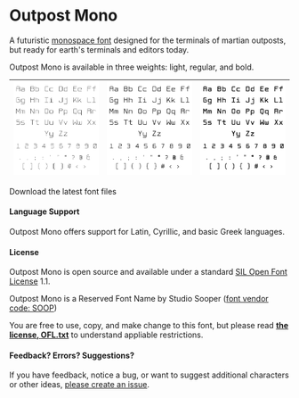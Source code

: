 # Outpost Mono

A futuristic [monospace font](https://en.wikipedia.org/wiki/Monospaced_font) designed for the terminals of martian outposts, but ready for earth's terminals and editors today.

Outpost Mono is available in three weights: light, regular, and bold.

| ![Preview of Outpost Mono Light](docs/om-light-ex.png) | ![Preview of Outpost Mono Regular](docs/om-regular-ex.png) | ![Preview of Outpost Mono Bold](docs/om-bold-ex.png) |
| -------------------------- | -------------------------- | -------------------------- |

Download the latest font files

#### Language Support

Outpost Mono offers support for Latin, Cyrillic, and basic Greek languages.

#### License

Outpost Mono is open source and available under a standard [SIL Open Font License](https://openfontlicense.org) 1.1. 

Outpost Mono is a Reserved Font Name by Studio Sooper ([font vendor code: SOOP](https://learn.microsoft.com/en-us/typography/vendors/#s))

You are free to use, copy, and make change to this font, but please read **[the license, OFL.txt](OFL.txt)** to understand appliable restrictions.

#### Feedback? Errors? Suggestions? 

If you have feedback, notice a bug, or want to suggest additional characters or other ideas, [please create an issue](https://github.com/ursooperduper/outpost-mono/issues).

